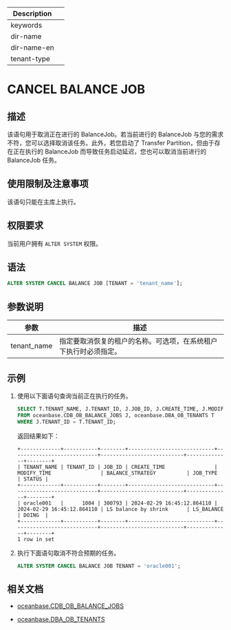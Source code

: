 | Description   |                 |
|---------------|-----------------|
| keywords      |                 |
| dir-name      |                 |
| dir-name-en   |                 |
| tenant-type   |                 |

# CANCEL BALANCE JOB

## 描述

该语句用于取消正在进行的 BalanceJob。若当前进行的 BalanceJob 与您的需求不符，您可以选择取消该任务。此外，若您启动了 Transfer Partition，但由于存在正在执行的 BalanceJob 而导致任务启动延迟，您也可以取消当前进行的 BalanceJob 任务。

## 使用限制及注意事项

该语句只能在主库上执行。

## 权限要求

当前用户拥有 `ALTER SYSTEM` 权限。

## 语法

```sql
ALTER SYSTEM CANCEL BALANCE JOB [TENANT = 'tenant_name'];
```

## 参数说明

| 参数         | 描述        |
|--------------|------------|
| tenant_name  | 指定要取消恢复的租户的名称。可选项，在系统租户下执行时必须指定。|

## 示例

1. 使用以下面语句查询当前正在执行的任务。

    ```sql
    SELECT T.TENANT_NAME, J.TENANT_ID, J.JOB_ID, J.CREATE_TIME, J.MODIFY_TIME, J.BALANCE_STRATEGY, J.JOB_TYPE, j.STATUS
    FROM oceanbase.CDB_OB_BALANCE_JOBS J, oceanbase.DBA_OB_TENANTS T
    WHERE J.TENANT_ID = T.TENANT_ID;
    ```

    返回结果如下：

    ```shell
    +-------------+-----------+--------+----------------------------+----------------------------+---------------------------+--------------+--------+
    | TENANT_NAME | TENANT_ID | JOB_ID | CREATE_TIME                | MODIFY_TIME                | BALANCE_STRATEGY          | JOB_TYPE     | STATUS |
    +-------------+-----------+--------+----------------------------+----------------------------+---------------------------+--------------+--------+
    | oracle001   |      1004 | 300793 | 2024-02-29 16:45:12.864110 | 2024-02-29 16:45:12.864110 | LS balance by shrink      | LS_BALANCE   | DOING  |
    +-------------+-----------+--------+----------------------------+----------------------------+---------------------------+--------------+--------+
    1 row in set
    ```

2. 执行下面语句取消不符合预期的任务。

    ```sql
    ALTER SYSTEM CANCEL BALANCE JOB TENANT = 'oracle001';
    ```

## 相关文档

* [oceanbase.CDB_OB_BALANCE_JOBS](../../../../700.system-views/300.system-view-of-sys-tenant/200.dictionary-view-of-sys-tenant/22400.cdb_ob_balance_jobs-of-sys-tenant.md)

* [oceanbase.DBA_OB_TENANTS](../../../../700.system-views/300.system-view-of-sys-tenant/200.dictionary-view-of-sys-tenant/5800.oceanbase-dba_ob_tenants-of-sys-tenant.md)
